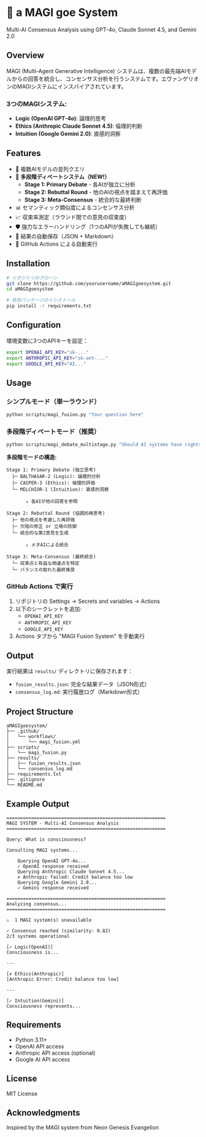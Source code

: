 # 🤖 a MAGI goe System

Multi-AI Consensus Analysis using GPT-4o, Claude Sonnet 4.5, and Gemini 2.0

## Overview

MAGI (Multi-Agent Generative Intelligence) システムは、複数の最先端AIモデルからの回答を統合し、コンセンサス分析を行うシステムです。エヴァンゲリオンのMAGIシステムにインスパイアされています。

### 3つのMAGIシステム:
- **Logic (OpenAI GPT-4o)**: 論理的思考
- **Ethics (Anthropic Claude Sonnet 4.5)**: 倫理的判断
- **Intuition (Google Gemini 2.0)**: 直感的洞察

## Features

- 🔄 複数AIモデルの並列クエリ
- 🧠 **多段階ディベートシステム（NEW!）**
  - **Stage 1: Primary Debate** - 各AIが独立に分析
  - **Stage 2: Rebuttal Round** - 他のAIの視点を踏まえて再評価
  - **Stage 3: Meta-Consensus** - 統合的な最終判断
- 📊 セマンティック類似度によるコンセンサス分析
- 📈 収束率測定（ラウンド間での意見の収束度）
- 🛡️ 強力なエラーハンドリング（1つのAPIが失敗しても継続）
- 📝 結果の自動保存（JSON + Markdown）
- 🤖 GitHub Actions による自動実行

## Installation

```bash
# リポジトリのクローン
git clone https://github.com/yourusername/aMAGIgoesystem.git
cd aMAGIgoesystem

# 依存パッケージのインストール
pip install -r requirements.txt
```

## Configuration

環境変数に3つのAPIキーを設定：

```bash
export OPENAI_API_KEY="sk-..."
export ANTHROPIC_API_KEY="sk-ant-..."
export GOOGLE_API_KEY="AI..."
```

## Usage

### シンプルモード（単一ラウンド）

```bash
python scripts/magi_fusion.py "Your question here"
```

### 多段階ディベートモード（推奨）

```bash
python scripts/magi_debate_multistage.py "Should AI systems have rights?"
```

**多段階モードの構造:**

```
Stage 1: Primary Debate (独立思考)
  ├─ BALTHASAR-2 (Logic): 論理的分析
  ├─ CASPER-3 (Ethics): 倫理的評価  
  └─ MELCHIOR-1 (Intuition): 直感的洞察

       ↓ 各AIが他の回答を参照

Stage 2: Rebuttal Round (協調的再思考)
  ├─ 他の視点を考慮した再評価
  ├─ 欠陥の修正 or 立場の防御
  └─ 統合的な第2意見を生成

       ↓ メタAIによる統合

Stage 3: Meta-Consensus (最終統合)
  └─ 収束点と有益な相違点を特定
  └─ バランスの取れた最終推奨
```

### GitHub Actions で実行

1. リポジトリの Settings → Secrets and variables → Actions
2. 以下のシークレットを追加:
   - `OPENAI_API_KEY`
   - `ANTHROPIC_API_KEY`
   - `GOOGLE_API_KEY`
3. Actions タブから "MAGI Fusion System" を手動実行

## Output

実行結果は `results/` ディレクトリに保存されます：

- `fusion_results.json`: 完全な結果データ（JSON形式）
- `consensus_log.md`: 実行履歴ログ（Markdown形式）

## Project Structure

```
aMAGIgoesystem/
├── .github/
│   └── workflows/
│       └── magi_fusion.yml
├── scripts/
│   └── magi_fusion.py
├── results/
│   ├── fusion_results.json
│   └── consensus_log.md
├── requirements.txt
├── .gitignore
└── README.md
```

## Example Output

```
==========================================================
MAGI SYSTEM - Multi-AI Consensus Analysis
==========================================================

Query: What is consciousness?

Consulting MAGI systems...

    Querying OpenAI GPT-4o...
    ✓ OpenAI response received
    Querying Anthropic Claude Sonnet 4.5...
    ✗ Anthropic failed: Credit balance too low
    Querying Google Gemini 2.0...
    ✓ Gemini response received

==========================================================
Analyzing consensus...
==========================================================

⚠️  1 MAGI system(s) unavailable

✓ Consensus reached (similarity: 0.82)
2/3 systems operational

[✓ Logic(OpenAI)]
Consciousness is...

---

[✗ Ethics(Anthropic)]
[Anthropic Error: Credit balance too low]

---

[✓ Intuition(Gemini)]
Consciousness represents...
```

## Requirements

- Python 3.11+
- OpenAI API access
- Anthropic API access (optional)
- Google AI API access

## License

MIT License

## Acknowledgments

Inspired by the MAGI system from Neon Genesis Evangelion
